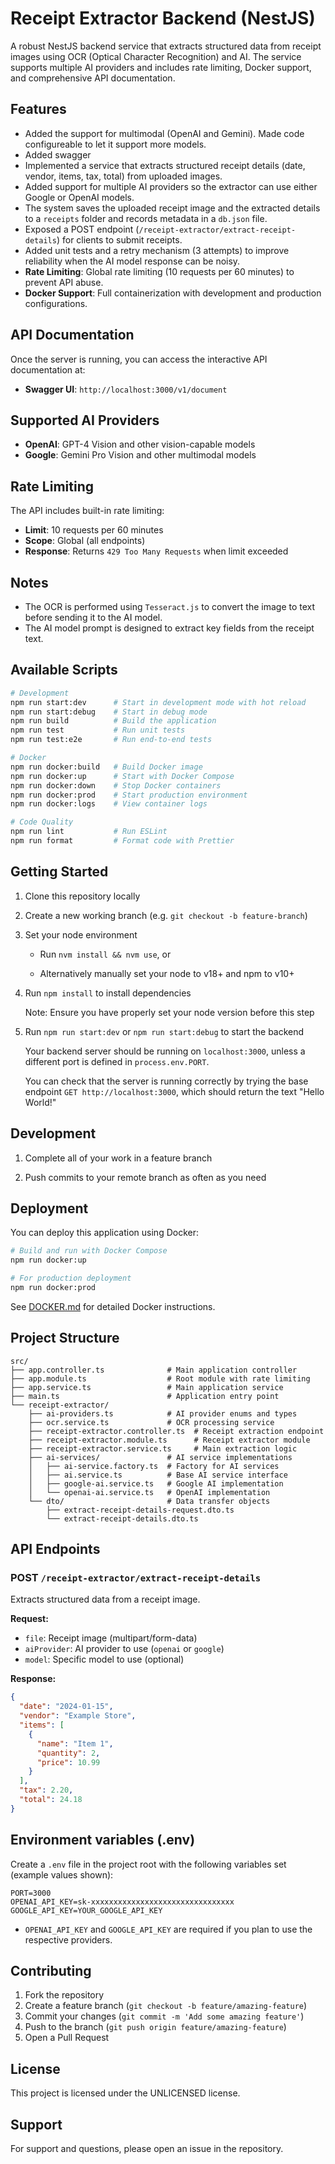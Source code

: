 # Receipt Extractor Backend (NestJS)

A robust NestJS backend service that extracts structured data from receipt images using OCR (Optical Character Recognition) and AI. The service supports multiple AI providers and includes rate limiting, Docker support, and comprehensive API documentation.

## Features

- Added the support for multimodal (OpenAI and Gemini). Made code configureable to let it support more models.
- Added swagger
- Implemented a service that extracts structured receipt details (date, vendor, items, tax, total) from uploaded images.
- Added support for multiple AI providers so the extractor can use either Google or OpenAI models.
- The system saves the uploaded receipt image and the extracted details to a `receipts` folder and records metadata in a `db.json` file.
- Exposed a POST endpoint (`/receipt-extractor/extract-receipt-details`) for clients to submit receipts.
- Added unit tests and a retry mechanism (3 attempts) to improve reliability when the AI model response can be noisy.
- **Rate Limiting**: Global rate limiting (10 requests per 60 minutes) to prevent API abuse.
- **Docker Support**: Full containerization with development and production configurations.

## API Documentation

Once the server is running, you can access the interactive API documentation at:
- **Swagger UI**: `http://localhost:3000/v1/document`

## Supported AI Providers

- **OpenAI**: GPT-4 Vision and other vision-capable models
- **Google**: Gemini Pro Vision and other multimodal models

## Rate Limiting

The API includes built-in rate limiting:
- **Limit**: 10 requests per 60 minutes
- **Scope**: Global (all endpoints)
- **Response**: Returns `429 Too Many Requests` when limit exceeded

## Notes
- The OCR is performed using `Tesseract.js` to convert the image to text before sending it to the AI model.
- The AI model prompt is designed to extract key fields from the receipt text.

## Available Scripts

```bash
# Development
npm run start:dev      # Start in development mode with hot reload
npm run start:debug    # Start in debug mode
npm run build          # Build the application
npm run test           # Run unit tests
npm run test:e2e       # Run end-to-end tests

# Docker
npm run docker:build   # Build Docker image
npm run docker:up      # Start with Docker Compose
npm run docker:down    # Stop Docker containers
npm run docker:prod    # Start production environment
npm run docker:logs    # View container logs

# Code Quality
npm run lint           # Run ESLint
npm run format         # Format code with Prettier
```

## Getting Started

1. Clone this repository locally

2. Create a new working branch (e.g. `git checkout -b feature-branch`)

3. Set your node environment

   - Run `nvm install && nvm use`, or

   - Alternatively manually set your node to v18+ and npm to v10+

4. Run `npm install` to install dependencies

   Note: Ensure you have properly set your node version before this step

5. Run `npm run start:dev` or `npm run start:debug` to start the backend

   Your backend server should be running on `localhost:3000`, unless a different port is defined in `process.env.PORT`.

   You can check that the server is running correctly by trying the base endpoint `GET http://localhost:3000`, which should return the text "Hello World!"

## Development

1. Complete all of your work in a feature branch

2. Push commits to your remote branch as often as you need

## Deployment

You can deploy this application using Docker:

```bash
# Build and run with Docker Compose
npm run docker:up

# For production deployment
npm run docker:prod
```

See [DOCKER.md](./DOCKER.md) for detailed Docker instructions.

## Project Structure

```
src/
├── app.controller.ts              # Main application controller
├── app.module.ts                  # Root module with rate limiting
├── app.service.ts                 # Main application service
├── main.ts                        # Application entry point
└── receipt-extractor/
    ├── ai-providers.ts            # AI provider enums and types
    ├── ocr.service.ts             # OCR processing service
    ├── receipt-extractor.controller.ts  # Receipt extraction endpoint
    ├── receipt-extractor.module.ts      # Receipt extractor module
    ├── receipt-extractor.service.ts     # Main extraction logic
    ├── ai-services/               # AI service implementations
    │   ├── ai-service.factory.ts  # Factory for AI services
    │   ├── ai.service.ts          # Base AI service interface
    │   ├── google-ai.service.ts   # Google AI implementation
    │   └── openai-ai.service.ts   # OpenAI implementation
    └── dto/                       # Data transfer objects
        ├── extract-receipt-details-request.dto.ts
        └── extract-receipt-details.dto.ts
```

## API Endpoints

### POST `/receipt-extractor/extract-receipt-details`

Extracts structured data from a receipt image.

**Request:**
- `file`: Receipt image (multipart/form-data)
- `aiProvider`: AI provider to use (`openai` or `google`)
- `model`: Specific model to use (optional)

**Response:**
```json
{
  "date": "2024-01-15",
  "vendor": "Example Store",
  "items": [
    {
      "name": "Item 1",
      "quantity": 2,
      "price": 10.99
    }
  ],
  "tax": 2.20,
  "total": 24.18
}
```

## Environment variables (.env)

Create a `.env` file in the project root with the following variables set (example values shown):

```
PORT=3000
OPENAI_API_KEY=sk-xxxxxxxxxxxxxxxxxxxxxxxxxxxxxxxx
GOOGLE_API_KEY=YOUR_GOOGLE_API_KEY
```

- `OPENAI_API_KEY` and `GOOGLE_API_KEY` are required if you plan to use the respective providers.

## Contributing

1. Fork the repository
2. Create a feature branch (`git checkout -b feature/amazing-feature`)
3. Commit your changes (`git commit -m 'Add some amazing feature'`)
4. Push to the branch (`git push origin feature/amazing-feature`)
5. Open a Pull Request

## License

This project is licensed under the UNLICENSED license.

## Support

For support and questions, please open an issue in the repository.

